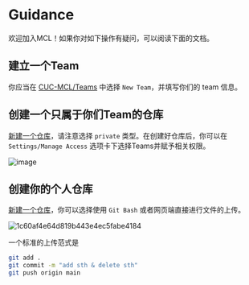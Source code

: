 # Guidance

欢迎加入MCL！如果你对如下操作有疑问，可以阅读下面的文档。

## 建立一个Team

你应当在 [CUC-MCL/Teams](https://github.com/orgs/CUC-MCL/teams) 中选择 `New Team`，并填写你们的 team 信息。

## 创建一个只属于你们Team的仓库

[新建一个仓库](https://github.com/orgs/CUC-MCL/repositories)，请注意选择 `private` 类型。在创建好仓库后，你可以在 `Settings/Manage Access` 选项卡下选择Teams并赋予相关权限。

![image](https://user-images.githubusercontent.com/44770303/134168116-febc67a5-7b53-4431-8d25-ab34c2d8e258.png)

## 创建你的个人仓库

[新建一个仓库](https://github.com/orgs/CUC-MCL/repositories)，你可以选择使用 `Git Bash` 或者网页端直接进行文件的上传。


![1c60af4e64d819b443e4ec5fabe4184](https://user-images.githubusercontent.com/44770303/134168334-57369b9e-06eb-4c97-af69-fc4907f5952e.png)

一个标准的上传范式是

```bash
git add .
git commit -m "add sth & delete sth"
git push origin main
```

